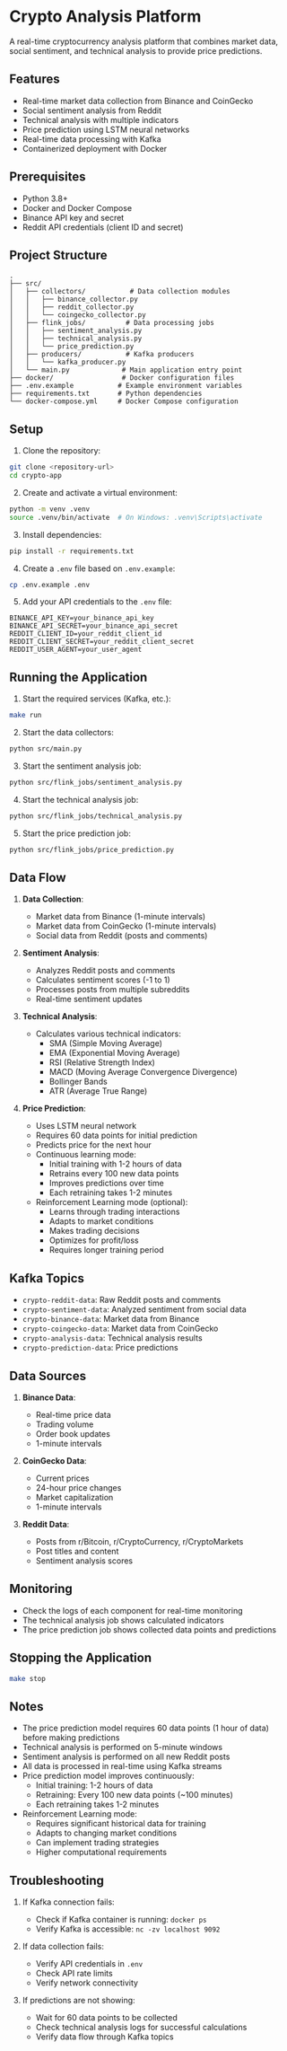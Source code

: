 # Crypto Analysis Platform

A real-time cryptocurrency analysis platform that combines market data, social sentiment, and technical analysis to provide price predictions.

## Features

- Real-time market data collection from Binance and CoinGecko
- Social sentiment analysis from Reddit
- Technical analysis with multiple indicators
- Price prediction using LSTM neural networks
- Real-time data processing with Kafka
- Containerized deployment with Docker

## Prerequisites

- Python 3.8+
- Docker and Docker Compose
- Binance API key and secret
- Reddit API credentials (client ID and secret)

## Project Structure

```
.
├── src/
│   ├── collectors/           # Data collection modules
│   │   ├── binance_collector.py
│   │   ├── reddit_collector.py
│   │   └── coingecko_collector.py
│   ├── flink_jobs/          # Data processing jobs
│   │   ├── sentiment_analysis.py
│   │   ├── technical_analysis.py
│   │   └── price_prediction.py
│   ├── producers/           # Kafka producers
│   │   └── kafka_producer.py
│   └── main.py             # Main application entry point
├── docker/                 # Docker configuration files
├── .env.example           # Example environment variables
├── requirements.txt       # Python dependencies
└── docker-compose.yml     # Docker Compose configuration
```

## Setup

1. Clone the repository:
```bash
git clone <repository-url>
cd crypto-app
```

2. Create and activate a virtual environment:
```bash
python -m venv .venv
source .venv/bin/activate  # On Windows: .venv\Scripts\activate
```

3. Install dependencies:
```bash
pip install -r requirements.txt
```

4. Create a `.env` file based on `.env.example`:
```bash
cp .env.example .env
```

5. Add your API credentials to the `.env` file:
```
BINANCE_API_KEY=your_binance_api_key
BINANCE_API_SECRET=your_binance_api_secret
REDDIT_CLIENT_ID=your_reddit_client_id
REDDIT_CLIENT_SECRET=your_reddit_client_secret
REDDIT_USER_AGENT=your_user_agent
```

## Running the Application

1. Start the required services (Kafka, etc.):
```bash
make run
```

2. Start the data collectors:
```bash
python src/main.py
```

3. Start the sentiment analysis job:
```bash
python src/flink_jobs/sentiment_analysis.py
```

4. Start the technical analysis job:
```bash
python src/flink_jobs/technical_analysis.py
```

5. Start the price prediction job:
```bash
python src/flink_jobs/price_prediction.py
```

## Data Flow

1. **Data Collection**:
   - Market data from Binance (1-minute intervals)
   - Market data from CoinGecko (1-minute intervals)
   - Social data from Reddit (posts and comments)

2. **Sentiment Analysis**:
   - Analyzes Reddit posts and comments
   - Calculates sentiment scores (-1 to 1)
   - Processes posts from multiple subreddits
   - Real-time sentiment updates

3. **Technical Analysis**:
   - Calculates various technical indicators:
     - SMA (Simple Moving Average)
     - EMA (Exponential Moving Average)
     - RSI (Relative Strength Index)
     - MACD (Moving Average Convergence Divergence)
     - Bollinger Bands
     - ATR (Average True Range)

4. **Price Prediction**:
   - Uses LSTM neural network
   - Requires 60 data points for initial prediction
   - Predicts price for the next hour
   - Continuous learning mode:
     - Initial training with 1-2 hours of data
     - Retrains every 100 new data points
     - Improves predictions over time
     - Each retraining takes 1-2 minutes
   - Reinforcement Learning mode (optional):
     - Learns through trading interactions
     - Adapts to market conditions
     - Makes trading decisions
     - Optimizes for profit/loss
     - Requires longer training period

## Kafka Topics

- `crypto-reddit-data`: Raw Reddit posts and comments
- `crypto-sentiment-data`: Analyzed sentiment from social data
- `crypto-binance-data`: Market data from Binance
- `crypto-coingecko-data`: Market data from CoinGecko
- `crypto-analysis-data`: Technical analysis results
- `crypto-prediction-data`: Price predictions

## Data Sources

1. **Binance Data**:
   - Real-time price data
   - Trading volume
   - Order book updates
   - 1-minute intervals

2. **CoinGecko Data**:
   - Current prices
   - 24-hour price changes
   - Market capitalization
   - 1-minute intervals

3. **Reddit Data**:
   - Posts from r/Bitcoin, r/CryptoCurrency, r/CryptoMarkets
   - Post titles and content
   - Sentiment analysis scores

## Monitoring

- Check the logs of each component for real-time monitoring
- The technical analysis job shows calculated indicators
- The price prediction job shows collected data points and predictions

## Stopping the Application

```bash
make stop
```

## Notes

- The price prediction model requires 60 data points (1 hour of data) before making predictions
- Technical analysis is performed on 5-minute windows
- Sentiment analysis is performed on all new Reddit posts
- All data is processed in real-time using Kafka streams
- Price prediction model improves continuously:
  - Initial training: 1-2 hours of data
  - Retraining: Every 100 new data points (~100 minutes)
  - Each retraining takes 1-2 minutes
- Reinforcement Learning mode:
  - Requires significant historical data for training
  - Adapts to changing market conditions
  - Can implement trading strategies
  - Higher computational requirements

## Troubleshooting

1. If Kafka connection fails:
   - Check if Kafka container is running: `docker ps`
   - Verify Kafka is accessible: `nc -zv localhost 9092`

2. If data collection fails:
   - Verify API credentials in `.env`
   - Check API rate limits
   - Verify network connectivity

3. If predictions are not showing:
   - Wait for 60 data points to be collected
   - Check technical analysis logs for successful calculations
   - Verify data flow through Kafka topics 